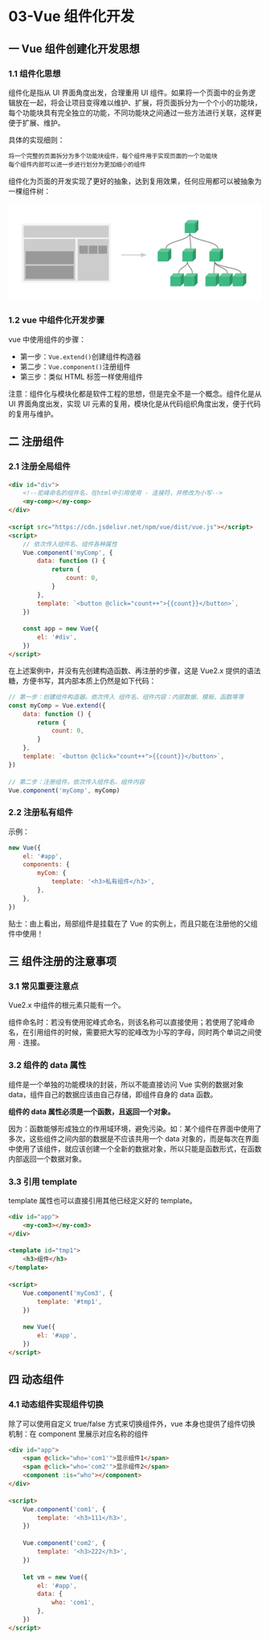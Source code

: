 # 03-Vue 组件化开发

## 一 Vue 组件创建化开发思想

### 1.1 组件化思想

组件化是指从 UI 界面角度出发，合理重用 UI 组件。如果将一个页面中的业务逻辑放在一起，将会让项目变得难以维护、扩展，将页面拆分为一个个小的功能块，每个功能块具有完全独立的功能，不同功能块之间通过一些方法进行关联，这样更便于扩展、维护。

具体的实现细则：

```txt
将一个完整的页面拆分为多个功能块组件，每个组件用于实现页面的一个功能块
每个组件内部可以进一步进行划分为更加细小的组件
```

组件化为页面的开发实现了更好的抽象，达到复用效果，任何应用都可以被抽象为一棵组件树：

![组价树](../images/mvvm/vue-02.png)

### 1.2 vue 中组件化开发步骤

vue 中使用组件的步骤：

-   第一步：`Vue.extend()`创建组件构造器
-   第二步：`Vue.component()`注册组件
-   第三步：类似 HTML 标签一样使用组件

注意：组件化与模块化都是软件工程的思想，但是完全不是一个概念。组件化是从 UI 界面角度出发，实现 UI 元素的复用，模块化是从代码组织角度出发，便于代码的复用与维护。

## 二 注册组件

### 2.1 注册全局组件

```html
<div id="div">
    <!--驼峰命名的组件名，在html中引用使用 - 连接符，并修改为小写-->
    <my-comp></my-comp>
</div>

<script src="https://cdn.jsdelivr.net/npm/vue/dist/vue.js"></script>
<script>
    // 依次传入组件名、组件各种属性
    Vue.component('myComp', {
        data: function () {
            return {
                count: 0,
            }
        },
        template: `<button @click="count++">{{count}}</button>`,
    })

    const app = new Vue({
        el: '#div',
    })
</script>
```

在上述案例中，并没有先创建构造函数、再注册的步骤，这是 Vue2.x 提供的语法糖，方便书写，其内部本质上仍然是如下代码：

```js
// 第一步：创建组件构造器。依次传入 组件名、组件内容：内部数据、模板、函数等等
const myComp = Vue.extend({
    data: function () {
        return {
            count: 0,
        }
    },
    template: `<button @click="count++">{{count}}</button>`,
})

// 第二步：注册组件。依次传入组件名、组件内容
Vue.component('myComp', myComp)
```

### 2.2 注册私有组件

示例：

```js
new Vue({
    el: '#app',
    components: {
        myCom: {
            template: '<h3>私有组件</h3>',
        },
    },
})
```

贴士：由上看出，局部组件是挂载在了 Vue 的实例上，而且只能在注册他的父组件中使用！

## 三 组件注册的注意事项

### 3.1 常见重要注意点

Vue2.x 中组件的根元素只能有一个。

组件命名时：若没有使用驼峰式命名，则该名称可以直接使用；若使用了驼峰命名，在引用组件的时候，需要把大写的驼峰改为小写的字母，同时两个单词之间使用 `-` 连接。

### 3.2 组件的 data 属性

组件是一个单独的功能模块的封装，所以不能直接访问 Vue 实例的数据对象 data，组件自己的数据应该由自己存储，即组件自身的 data 函数。

**组件的 data 属性必须是一个函数，且返回一个对象。**

因为：函数能够形成独立的作用域环境，避免污染。如：某个组件在界面中使用了多次，这些组件之间内部的数据是不应该共用一个 data 对象的，而是每次在界面中使用了该组件，就应该创建一个全新的数据对象，所以只能是函数形式，在函数内部返回一个数据对象。

### 3.3 引用 template

template 属性也可以直接引用其他已经定义好的 template。

```html
<div id="app">
    <my-com3></my-com3>
</div>

<template id="tmp1">
    <h3>组件</h3>
</template>

<script>
    Vue.component('myCom3', {
        template: '#tmp1',
    })

    new Vue({
        el: '#app',
    })
</script>
```

## 四 动态组件

### 4.1 动态组件实现组件切换

除了可以使用自定义 true/false 方式来切换组件外，vue 本身也提供了组件切换机制：在 component 里展示对应名称的组件

```html
<div id="app">
    <span @click="who='com1'">显示组件1</span>
    <span @click="who='com2'">显示组件2</span>
    <component :is="who"></component>
</div>

<script>
    Vue.component('com1', {
        template: '<h3>111</h3>',
    })

    Vue.component('com2', {
        template: '<h3>222</h3>',
    })

    let vm = new Vue({
        el: '#app',
        data: {
            who: 'com1',
        },
    })
</script>
```
